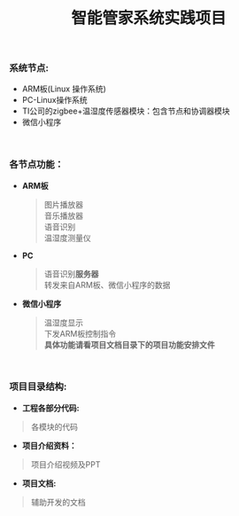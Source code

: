 <h1 align="center">智能管家系统实践项目</h1>

<br>

<h3>系统节点:</h3>

  * ARM板(Linux 操作系统)  
  * PC-Linux操作系统  
  * TI公司的zigbee+温湿度传感器模块：包含节点和协调器模块  
  * 微信小程序  

<br>

<h3>各节点功能：</h3>

* **ARM板**  
  >图片播放器  
  >音乐播放器  
  >语音识别   
  >温湿度测量仪  

* **PC**
  >语音识别**服务器**  
  >转发来自ARM板、微信小程序的数据  

* **微信小程序**
  >温湿度显示  
  >下发ARM板控制指令  
  > **具体功能请看项目文档目录下的项目功能安排文件**

<br>

<h3>项目目录结构:</h3>

* **工程各部分代码:**  
>各模块的代码

* **项目介绍资料：**
>项目介绍视频及PPT

* **项目文档:**
>辅助开发的文档
